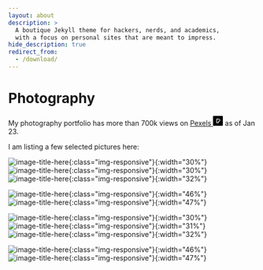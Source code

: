 ```yaml
---
layout: about
description: >
  A boutique Jekyll theme for hackers, nerds, and academics,
  with a focus on personal sites that are meant to impress.
hide_description: true
redirect_from:
  - /download/
---
```


# Photography

My photography portfolio has more than 700k views on [Pexels <svg role="img" width="20" viewBox="0 0 24 24" height="20" xmlns="http://www.w3.org/2000/svg"><title>Pexels</title><path d="M1.5 0A1.5 1.5 0 000 1.5v21A1.5 1.5 0 001.5 24h21a1.5 1.5 0 001.5-1.5v-21A1.5 1.5 0 0022.5 0h-21zm6.75 6.75h5.2715a3.843 3.843 0 01.627 7.6348V17.25H8.25V6.75zm1.5 1.5v7.5h2.8984v-2.8145h.873a2.343 2.343 0 100-4.6855H9.75Z"/></svg>](https://www.pexels.com/@saurabh-deshpande-373680337/) as of Jan 23.


I am listing a few selected pictures here:

![image-title-here](/assets/img/photography/1.jpg){:class="img-responsive"}{:width="30%"} ![image-title-here](/assets/img/photography/5.jpg){:class="img-responsive"}{:width="30%"} ![image-title-here](/assets/img/photography/3.jpg){:class="img-responsive"}{:width="32%"}  

![image-title-here](/assets/img/photography/2.jpg){:class="img-responsive"}{:width="46%"} ![image-title-here](/assets/img/photography/4.jpg){:class="img-responsive"}{:width="47%"}

![image-title-here](/assets/img/photography/10.jpg){:class="img-responsive"}{:width="30%"} ![image-title-here](/assets/img/photography/9.jpg){:class="img-responsive"}{:width="31%"} ![image-title-here](/assets/img/photography/6.jpg){:class="img-responsive"}{:width="32%"}  

![image-title-here](/assets/img/photography/8.jpg){:class="img-responsive"}{:width="46%"} ![image-title-here](/assets/img/photography/7.jpg){:class="img-responsive"}{:width="47%"}
